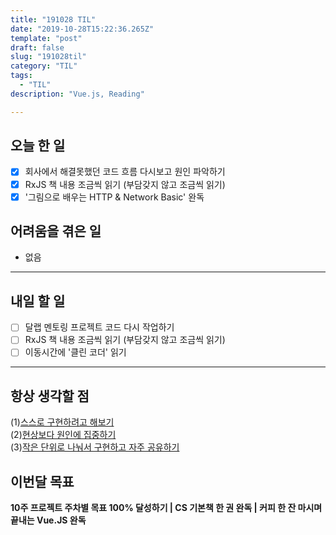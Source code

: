 ```yaml
---
title: "191028 TIL"
date: "2019-10-28T15:22:36.265Z"
template: "post"
draft: false
slug: "191028til"
category: "TIL"
tags:
  - "TIL"
description: "Vue.js, Reading"

---
```


## 오늘 한 일

- [x] 회사에서 해결못했던 코드 흐름 다시보고 원인 파악하기
- [x] RxJS 책 내용 조금씩 읽기 (부담갖지 않고 조금씩 읽기)
- [x] '그림으로 배우는 HTTP & Network Basic'  완독

## 어려움을 겪은 일

- 없음

---

## 내일 할 일

- [ ] 달랩 멘토링 프로젝트 코드 다시 작업하기
- [ ] RxJS 책 내용 조금씩 읽기 (부담갖지 않고 조금씩 읽기)
- [ ] 이동시간에 '클린 코더' 읽기

------



## 항상 생각할 점

(1)<u>스스로 구현하려고 해보기</u> <br>(2)<u>현상보다 원인에 집중하기</u> <br>(3)<u>작은 단위로 나눠서 구현하고 자주 공유하기</u>



## 이번달 목표

**10주 프로젝트 주차별 목표 100% 달성하기 | CS 기본책 한 권 완독 | 커피 한 잔 마시며 끝내는 Vue.JS 완독**

